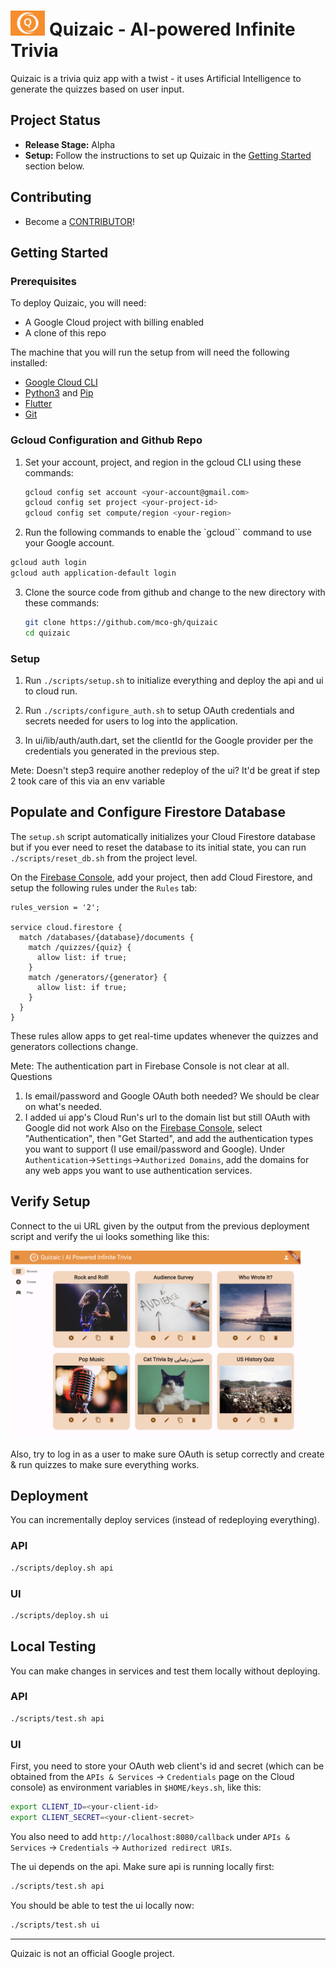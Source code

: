 # <img src="ui/assets/images/logo.png" height="40"> Quizaic - AI-powered Infinite Trivia

Quizaic is a trivia quiz app with a twist - it uses Artificial Intelligence to generate the quizzes based on user input.

## Project Status

* **Release Stage:** Alpha
* **Setup:** Follow the instructions to set up Quizaic in the [Getting Started](#getting-started) section below.

## Contributing

* Become a [CONTRIBUTOR](./CONTRIBUTING.md)!

## Getting Started

### Prerequisites

To deploy Quizaic, you will need:
<!-- * 3 Google Cloud projects (ops, stage, prod) with billing enabled on each) -->
* A Google Cloud project with billing enabled
* A clone of this repo

The machine that you will run the setup from will need the following installed:
<!-- * [Terraform](https://learn.hashicorp.com/tutorials/terraform/install-cli) -->
* [Google Cloud CLI](https://cloud.google.com/sdk/docs/install)
* [Python3](https://www.python.org/downloads) and [Pip](https://pip.pypa.io/en/stable/installation/)
* [Flutter](https://flutter.dev)
* [Git](https://github.com/git-guides/install-git)

### Gcloud Configuration and Github Repo

1. Set your account, project, and region in the gcloud CLI using these commands:

    ```bash
    gcloud config set account <your-account@gmail.com>
    gcloud config set project <your-project-id>
    gcloud config set compute/region <your-region>
    ```

2. Run the following commands to enable the `gcloud`` command to use your Google account.

  ```bash
  gcloud auth login
  gcloud auth application-default login
  ```
3. Clone the source code from github and change to the new directory with these commands:

    ```bash
    git clone https://github.com/mco-gh/quizaic
    cd quizaic
    ```

### Setup

1. Run `./scripts/setup.sh` to initialize everything and deploy the api and ui to cloud run.

2. Run `./scripts/configure_auth.sh` to setup OAuth credentials and secrets
   needed for users to log into the application.

3. In ui/lib/auth/auth.dart, set the clientId for the Google provider per the credentials you generated in the previous step.

Mete: Doesn't step3 require another redeploy of the ui? It'd be great if step 2 took care of this via an env variable

## Populate and Configure Firestore Database

The `setup.sh` script automatically initializes your Cloud Firestore database but if you ever need to reset the database to its initial state, you can run `./scripts/reset_db.sh` from the project level.

On the [Firebase Console](https://console.firebase.google.com/), add your project, then add Cloud Firestore, and setup the following rules under the `Rules` tab:

```
rules_version = '2';

service cloud.firestore {
  match /databases/{database}/documents {
    match /quizzes/{quiz} {
      allow list: if true;
    }
    match /generators/{generator} {
      allow list: if true;
    }
  }
}
```
These rules allow apps to get real-time updates whenever the quizzes and generators collections change.

Mete: The authentication part in Firebase Console is not clear at all. Questions
1. Is email/password and Google OAuth both needed? We should be clear on what's needed. 
2. I added ui app's Cloud Run's url to the domain list but still OAuth with Google did not work 
Also on the [Firebase Console](https://console.firebase.google.com/), select "Authentication", then "Get Started", and add the authentication types you want to support (I use email/password and Google). Under `Authentication`->`Settings`->`Authorized Domains`, add the domains for any web apps you want to use authentication services. 

## Verify Setup

Connect to the ui URL given by the output from the previous deployment script and
verify the ui looks something like this:

<img src="ui/assets/images/ui.png" height="300">

Also, try to log in as a user to make sure OAuth is setup correctly and create &
run quizzes to make sure everything works.

## Deployment

You can incrementally deploy services (instead of redeploying everything).

### API

```bash
./scripts/deploy.sh api
```

### UI

```bash
./scripts/deploy.sh ui
```

## Local Testing

You can make changes in services and test them locally without deploying.

### API

```bash
./scripts/test.sh api
```

### UI

First, you need to store your OAuth web client's id and secret (which
can be obtained from the `APIs & Services` -> `Credentials` page on the Cloud
console) as environment variables in `$HOME/keys.sh`, like this:

```bash
export CLIENT_ID=<your-client-id>
export CLIENT_SECRET=<your-client-secret>
```

You also need to add `http://localhost:8080/callback` under `APIs & Services` ->
`Credentials` -> `Authorized redirect URIs`.

The ui depends on the api. Make sure api is running locally first:

```bash
./scripts/test.sh api
```

You should be able to test the ui locally now:

```bash
./scripts/test.sh ui
```

---

Quizaic is not an official Google project.
